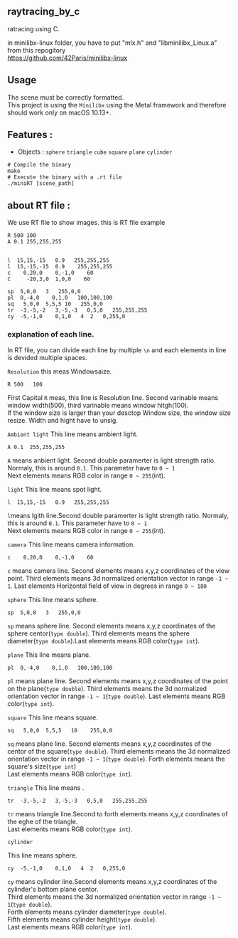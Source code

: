 ## raytracing_by_c
ratracing using C.

in minilibx-linux folder, you have to put "mlx.h" and "libminilibx_Linux.a" from this repogitory<br>
https://github.com/42Paris/minilibx-linux

## Usage

The scene must be correctly formatted.<br>
This project is using the ``Minilibx`` using the Metal framework and therefore should work only on macOS 10.13+.<br>

## Features :
* Objects : ``sphere`` ``triangle`` ``cube`` ``square`` ``plane`` ``cylinder`` 


```shell
# Compile the binary
make
# Execute the binary with a .rt file
./miniRT [scene_path]
```

## about RT file :
We use RT file to show images.
this is RT file example
```rt
R 500 100
A 0.1 255,255,255


l  15,15,-15   0.9   255,255,255
l  15,-15,-15  0.9    255,255,255
c    0,20,0    0,-1,0    60
C     -20,3,0  1,0,0    60

sp  5,0,0   3   255,0,0
pl  0,-4,0    0,1,0   100,100,100
sq   5,0,0  5,5,5 10   255,0,0
tr  -3,-5,-2   3,-5,-3   0,5,0   255,255,255
cy  -5,-1,0    0,1,0   4  2   0,255,0
```
### explanation of each line.
In RT file, you can divide each line by multiple `\n` and each elements in line is devided multiple spaces.<br>

``Resolution``
this meas Windowsaize.
```rt
R 500   100
```
First Capital `R` meas, this line is Resolution line. Second varinable means window width(500),  third varinable means window hitgh(100).<br>
If the window size is larger than your desctop Window size, the window size resize. Width and hight have to unsig.<br>

``Ambient light``
This line means ambient light.
```rt
A 0.1  255,255,255
```
`A` means anbient light. Second double paramerter is light strength ratio. Normaly, this is around `0.1`. This parameter have to `0 ~ 1`<br>
Next elements means RGB color in range `0 ~ 255`(int).<br>

``light``
This line means spot light.
```rt
l  15,15,-15   0.9   255,255,255
```
``l``means lgith line.Second double paramerter is light strength ratio. Normaly, this is around `0.1`. This parameter have to `0 ~ 1`<br>
Next elements means RGB color in range `0 ~ 255`(int).<br>

``camera``
This line means camera information.<br>
```rt
c    0,20,0    0,-1,0    60
```
``c`` means camera line. Second elements means x,y,z coordinates of the view point. Third elements means 3d normalized orientation vector in range `-1 ~ 1`. Last elements Horizontal field of view in degrees in range `0 ~ 180`<br>

``sphere``
This line means sphere.<br>
```rt
sp  5,0,0   3   255,0,0
```
``sp`` means sphere line. Second elements means x,y,z coordinates of the sphere centor(`type double`).
Third elements means the sphere diameter(`type double`).Last elements means RGB color(`type int`).<br>

``plane``
This line means plane.<br>
```rt
pl  0,-4,0    0,1,0   100,100,100
```
``pl`` means plane line. Second elements means x,y,z coordinates of the point on the plane(`type double`).
Third elements means the 3d normalized orientation vector in range `-1 ~ 1`(`type double`). Last elements means RGB color(`type int`).<br>

``square``
This line means square.<br>
```rt
sq   5,0,0  5,5,5   10    255,0,0
```
``sq`` means plane line. Second elements means x,y,z coordinates of the centor of the square(`type double`).
Third elements means the 3d normalized orientation vector in range `-1 ~ 1`(`type double`).
Forth elements means the square's size(`type int`)<br>
Last elements means RGB color(`type int`).<br>

``triangle``
This line means .<br>
```rt
tr  -3,-5,-2   3,-5,-3   0,5,0   255,255,255
```
``tr`` means triangle line.Second to forth elements means x,y,z coordinates of the eghe of the triangle.<br>
Last elements means RGB color(`type int`).<br>


``cylinder``

This line means sphere.<br>
```rt
cy  -5,-1,0    0,1,0   4  2   0,255,0
```
``cy`` means cylinder line.Second elements means x,y,z coordinates of the cylinder's bottom plane centor.<br>
Third elements means the 3d normalized orientation vector in range `-1 ~ 1`(`type double`).<br>
Forth elements means cylinder diameter(`type double`).<br>
Fifth elements means cylinder height(`type double`).<br>
Last elements means RGB color(`type int`).<br>
